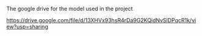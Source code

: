 The google drive for the model used in the project


https://drive.google.com/file/d/13XHVx93hsR4rDa9G2KQidNvSlDPqcR1k/view?usp=sharing 